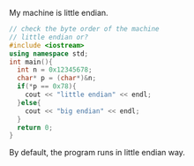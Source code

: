 My machine is little endian.

```cpp
// check the byte order of the machine
// little endian or?
#include <iostream>
using namespace std;
int main(){
  int n = 0x12345678;
  char* p = (char*)&n;
  if(*p == 0x78){
    cout << "little endian" << endl;
  }else{
    cout << "big endian" << endl;
  }
  return 0;
}
```

By default, the program runs in little endian way.
